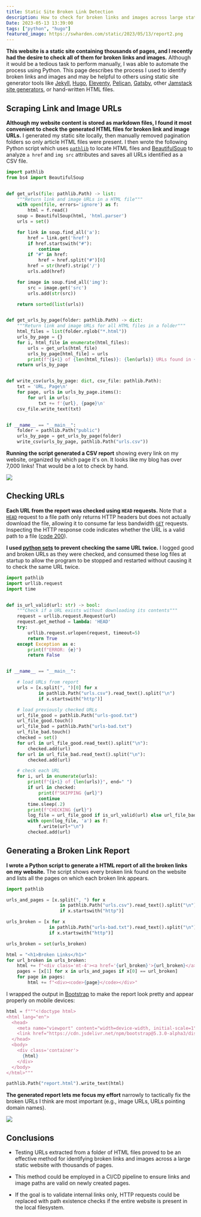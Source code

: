 ```yaml
---
title: Static Site Broken Link Detection
description: How to check for broken links and images across large static websites
Date: 2023-05-13 13:39:00
tags: ["python", "hugo"]
featured_image: https://swharden.com/static/2023/05/13/report2.png
---
```


**This website is a static site containing thousands of pages, and I recently had the desire to check all of them for broken links and images.** Although it would be a tedious task to perform manually, I was able to automate the process using Python. This page describes the process I used to identify broken links and images and may be helpful to others using static site generator tools like [Jekyll](https://jekyllrb.com/), [Hugo](https://gohugo.io/), [Eleventy](https://www.11ty.dev/), [Pelican](https://getpelican.com/), [Gatsby](https://www.gatsbyjs.com/), other [Jamstack site generators](https://jamstack.org/generators/), or hand-written HTML files.

## Scraping Link and Image URLs

**Although my website content is stored as markdown files, I found it most convenient to check the generated HTML files for broken link and image URLs.** I generated my static site locally, then manually removed pagination folders so only article HTML files were present. I then wrote the following Python script which uses [`pathlib`](https://docs.python.org/3/library/pathlib.html) to locate HTML files and [BeautifulSoup](https://pypi.org/project/beautifulsoup4/) to analyze `a href` and `img src` attributes and saves all URLs identified as a CSV file.

```py
import pathlib
from bs4 import BeautifulSoup


def get_urls(file: pathlib.Path) -> list:
    """Return link and image URLs in a HTML file"""
    with open(file, errors='ignore') as f:
        html = f.read()
    soup = BeautifulSoup(html, 'html.parser')
    urls = set()

    for link in soup.find_all('a'):
        href = link.get('href')
        if href.startswith("#"):
            continue
        if "#" in href:
            href = href.split("#")[0]
        href = str(href).strip('/')
        urls.add(href)

    for image in soup.find_all('img'):
        src = image.get('src')
        urls.add(str(src))

    return sorted(list(urls))


def get_urls_by_page(folder: pathlib.Path) -> dict:
    """Return link and image URLs for all HTML files in a folder"""
    html_files = list(folder.rglob("*.html"))
    urls_by_page = {}
    for i, html_file in enumerate(html_files):
        urls = get_urls(html_file)
        urls_by_page[html_file] = urls
        print(f"{i+1} of {len(html_files)}: {len(urls)} URLs found in {html_file}")
    return urls_by_page


def write_csv(urls_by_page: dict, csv_file: pathlib.Path):
    txt = 'URL, Page\n'
    for page, urls in urls_by_page.items():
        for url in urls:
            txt += f'{url}, {page}\n'
    csv_file.write_text(txt)


if __name__ == "__main__":
    folder = pathlib.Path("public")
    urls_by_page = get_urls_by_page(folder)
    write_csv(urls_by_page, pathlib.Path("urls.csv"))
```

**Running the script generated a CSV report** showing every link on my website, organized by which page it's on. It looks like my blog has over 7,000 links! That would be a lot to check by hand.

![](https://swharden.com/static/2023/05/13/report.png)

## Checking URLs

**Each URL from the report was checked using `HEAD` requests.** Note that a [`HEAD`](https://developer.mozilla.org/en-US/docs/Web/HTTP/Methods/HEAD) request to a file path only returns HTTP headers but does not actually download the file, allowing it to consume far less bandwidth [`GET`](https://developer.mozilla.org/en-US/docs/Web/HTTP/Methods/GET) requests. Inspecting the HTTP response code indicates whether the URL is a valid path to a file ([code 200](https://developer.mozilla.org/en-US/docs/Web/HTTP/Status/200)).

**I used [python sets](https://realpython.com/python-sets/) to prevent checking the same URL twice.** I logged good and broken URLs as they were checked, and consumed these log files at startup to allow the program to be stopped and restarted without causing it to check the same URL twice.

```py
import pathlib
import urllib.request
import time


def is_url_valid(url: str) -> bool:
    """Check if a URL exists without downloading its contents"""
    request = urllib.request.Request(url)
    request.get_method = lambda: 'HEAD'
    try:
        urllib.request.urlopen(request, timeout=5)
        return True
    except Exception as e:
        print(f"ERROR: {e}")
        return False


if __name__ == "__main__":

    # load URLs from report
    urls = [x.split(", ")[0] for x
            in pathlib.Path("urls.csv").read_text().split("\n")
            if x.startswith("http")]

    # load previously checked URLs
    url_file_good = pathlib.Path("urls-good.txt")
    url_file_good.touch()
    url_file_bad = pathlib.Path("urls-bad.txt")
    url_file_bad.touch()
    checked = set()
    for url in url_file_good.read_text().split("\n"):
        checked.add(url)
    for url in url_file_bad.read_text().split("\n"):
        checked.add(url)

    # check each URL
    for i, url in enumerate(urls):
        print(f"{i+1} of {len(urls)}", end=" ")
        if url in checked:
            print(f"SKIPPING {url}")
            continue
        time.sleep(.2)
        print(f"CHECKING {url}")
        log_file = url_file_good if is_url_valid(url) else url_file_bad
        with open(log_file, 'a') as f:
            f.write(url+"\n")
        checked.add(url)
```

## Generating a Broken Link Report

**I wrote a Python script to generate a HTML report of all the broken links on my website.** The script shows every broken link found on the website and lists all the pages on which each broken link appears. 

```py
import pathlib

urls_and_pages = [x.split(", ") for x
                    in pathlib.Path("urls.csv").read_text().split("\n")
                    if x.startswith("http")]

urls_broken = [x for x
                in pathlib.Path("urls-bad.txt").read_text().split("\n")
                if x.startswith("http")]

urls_broken = set(urls_broken)

html = "<h1>Broken Links</h1>"
for url_broken in urls_broken:
    html += f"<div class='mt-4'><a href='{url_broken}'>{url_broken}</a></div>"
    pages = [x[1] for x in urls_and_pages if x[0] == url_broken]
    for page in pages:
        html += f"<div><code>{page}</code></div>"
```

I wrapped the output in [Bootstrap](https://getbootstrap.com/docs/5.3/getting-started/introduction/) to make the report look pretty and appear properly on mobile devices:

```py
html = f"""<!doctype html>
<html lang="en">
  <head>
    <meta name="viewport" content="width=device-width, initial-scale=1">
    <link href="https://cdn.jsdelivr.net/npm/bootstrap@5.3.0-alpha3/dist/css/bootstrap.min.css" rel="stylesheet">
  </head>
  <body>
    <div class='container'>
      {html}
    </div>
  </body>
</html>"""

pathlib.Path("report.html").write_text(html)
```

**The generated report lets me focus my effort** narrowly to tactically fix the broken URLs I think are most important (e.g., image URLs, URLs pointing  domain names).

![](https://swharden.com/static/2023/05/13/report2.png)

## Conclusions

* Testing URLs extracted from a folder of HTML files proved to be an effective method for identifying broken links and images across a large static website with thousands of pages.

* This method could be employed in a CI/CD pipeline to ensure links and image paths are valid on newly created pages.

* If the goal is to validate internal links only, HTTP requests could be replaced with path existence checks if the entire website is present in the local filesystem.